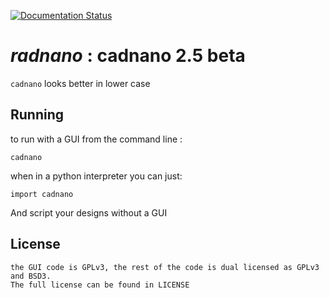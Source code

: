 
[![Documentation Status](https://readthedocs.org/projects/cadnano/badge/?version=dnapart)](http://cadnano.readthedocs.io/en/dnapart/?badge=dnapart)

# *radnano* : cadnano 2.5 beta

`cadnano` looks better in lower case

## Running

to run with a GUI from the command line :

    cadnano

when in a python interpreter you can just:

    import cadnano

And script your designs without a GUI

## License

    the GUI code is GPLv3, the rest of the code is dual licensed as GPLv3 and BSD3.
    The full license can be found in LICENSE

